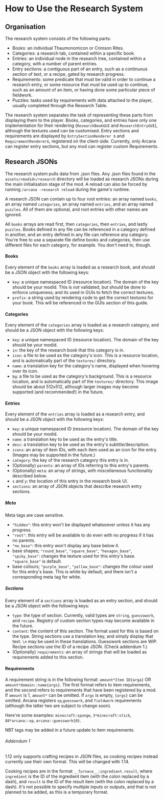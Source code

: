 # How to Use the Research System

## Organisation

The research system consists of the following parts:
 - Books: an individual Thaumonomicon or Crimson Rites.
 - Categories: a research tab, contained within a specific book.
 - Entries: an individual node in the research tree, contained within a category, with
  a number of parent entries.
 - Entry sections: a contiguous part of an entry, such as a continuous section of text, 
  or a recipe, gated by research progress.
 - Requirements: some predicate that must be valid in order to continue a research
  entry, or some resource that must be used up to continue, such as an amount of an
  item, or having done some particular piece of fieldwork.
 - Puzzles: tasks used by requirements with data attached to the player, usually
  completed through the Research Table.

The research system separates the task of representing these parts from displaying them
 to the player. Books, categories, and entries have only one implementation for their
 rendering (`ResearchBookGUI` and `ResearchEntryGUI`), although the textures used can
 be customised. Entry sections and requirements are displayed by `EntrySectionRenderer
 `s and `RequirementRenderer`s, registered on the client-side. Currently, only
 Arcana can register entry sections, but any mod can register custom Requirements.

## Research JSONs

The research system pulls data from .json files. Any .json files found in the
 `assets/<modid>/research` directory will be loaded as research JSONs during the main
 initialisation stage of the mod. A reload can also be forced by running `/arcana
 -research reload` during the game's runtime.

A research JSON can contain up to four root entries: an array named `books`, an array
 named `categories`, an array named `entries`, and an array named `puzzles`. All of
 them are optional, and root entries with other names are ignored.

All `books` arrays are read first, then `categories`, then `entries`, and lastly
 `puzzles`. Books defined in any file can be referenced in a category defined in
 another, and an entry defined in any file can reference any category. You're free to
 use a separate file define books and categories, then use different files for each
 category, for example. You don't need to, though.

#### Books

Every element of the `books` array is loaded as a research book, and should be a JSON
 object with the following keys:
 - `key`: a unique namespaced ID (resource location). The domain of the key should be your
  modid. This is *not* validated, but should be done to enforce uniqueness; and its used
  in GUIs to fetch the correct textures.
 - `prefix`: a string used by rendering code to get the correct textures for your book.
  This will be referenced in the GUIs section of this guide.

#### Categories

Every element of the `categories` array is loaded as a research category, and should be a
 JSON object with the following keys:
 - `key`: a unique namespaced ID (resource location). The domain of the key should be your
  modid.
 - `in`: the key of the research book that this category is in.
 - `icon`: a file to be used as the category's icon. This is a resource location, and
  is automatically part of the `textures/` directory.
 - `name`: a translation key for the category's name, displayed when hovering over its
  icon.
 - `bg`: a file to be used as the category's background. This is a resource location, and
  is automatically part of the `textures/` directory. This image should be about
  512x512, although larger images may become supported (and recommended!) in the future.

#### Entries

Every element of the `entries` array is loaded as a research entry, and should be a JSON
 object with the following keys:
 - `key`: a unique namespaced ID (resource location). The domain of the key should be your
  modid.
 - `name`: a translation key to be used as the entry's title.
 - `desc`: a translation key to be used as the entry's subtitle/description.
 - `icons`: an array of item IDs, with each item used as an icon for the entry. (Images
  may be supported in the future.)
 - `category`: the key of the research category this entry is in.
 - (Optionally) `parents`: an array of IDs referring to this entry's parents.
 - (Optionally) `meta`: an array of strings, with miscellaneous functionality described
  below.
 - `x` and `y`: the location of this entry in the research book UI.
 - `sections`: an array of JSON objects that describe research entry sections.

##### Meta

Meta tags are case sensitive.

 - `"hidden"`: this entry won't be displayed whatsoever unless it has any progress.
 - `"root"`: this entry will be available to do even with no progress if it has no
  parents.
 - `"no_base"`: this entry won't display any base below it.
 - base shapes; `"round_base"`, `"square_base"`, `"hexagon_base"`, `"spiky_base"`:
  changes the texture used for this entry's base. `"square_base"` is default.
 - base colours; `"purple_base"`, `"yellow_base"`: changes the colour used for this
  entry's base. This is white by default, and there isn't a corresponding meta tag for
  white.

##### Sections

Every element of a `sections` array is loaded as an entry section, and should be a JSON
 object with the following keys:
 - `type`: the type of section. Currently, valid types are `string`, `guessowork`, and
  `recipe`. Registry of custom section types may become available in the future. 
 - `content`: the content of this section. The format used for this is based on the
  type. String sections use a translation key, and simply display that text. `\n` may
  be used in these translations. Guesswork sections are WIP. Recipe sections use the ID
  of a recipe JSON. (Check addendum 1.)
 - (Optionally) `requirements`: an array of strings that will be loaded as requirements
  added to this section.

#### Requirements
A requirement string is in the following format: `amount*Item ID{arga}` OR `amount*domain::name{args}`.
 The first format refers to item requirements, and the second refers to
 requirements that have been registered by a mod. If `amount` is 1, `amount*` can be
 omitted. If `args` is empty, `{args}` can be omitted. Arcana registers `xp`,`guesswork`,
 and `fieldwork` requirements (although the latter two are subject to change soon).

Here're some examples: `minecraft:sponge`, `3*minecraft:stick`, `88*arcana::xp`,
 `arcana::guesswork{0}`.

NBT tags may be added in a future update to item requirements.

###### Addendum 1

1.12 only supports crafting recipes in JSON files, so cooking
 recipes instead currently use their own format. This will be
 changed with 1.14.

Cooking recipes are in the format `__furnace__:ingredient.result`, where `ingredient` is
 the ID of the ingredient item (with the colon replaced by a dash), and `result` is the
 ID of the result item (with the colon replaced by a dash). It's not possible to
 specify multiple inputs or outputs, and that is not planned to be added, as this is
 a temporary format.
